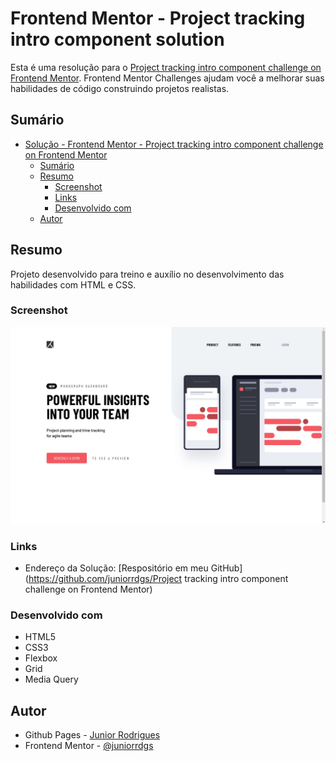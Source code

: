 # Frontend Mentor - Project tracking intro component solution

Esta é uma resolução para o [Project tracking intro component challenge on Frontend Mentor](https://www.frontendmentor.io/challenges/project-tracking-intro-component-5d289097500fcb331a67d80e). Frontend Mentor Challenges ajudam você a melhorar suas habilidades de código construindo projetos realistas. 

## Sumário

- [Solução - Frontend Mentor - Project tracking intro component challenge on Frontend Mentor](#solução---frontend-mentor---project-tracking-intro-component)
  - [Sumário](#sumário)
  - [Resumo](#resumo)
    - [Screenshot](#screenshot)
    - [Links](#links)
    - [Desenvolvido com](#desenvolvido-com)
  - [Autor](#autor)

## Resumo
Projeto desenvolvido para treino e auxílio no desenvolvimento das habilidades com HTML e CSS.

### Screenshot
![](./assets/images/screenshot.jpg)

### Links
- Endereço da Solução: [Respositório em meu GitHub](https://github.com/juniorrdgs/Project tracking intro component challenge on Frontend Mentor)

### Desenvolvido com
- HTML5
- CSS3
- Flexbox
- Grid
- Media Query

## Autor

- Github Pages - [Junior Rodrigues](https://juniorrdgs.github.io)
- Frontend Mentor - [@juniorrdgs](https://www.frontendmentor.io/profile/juniorrdgs)
